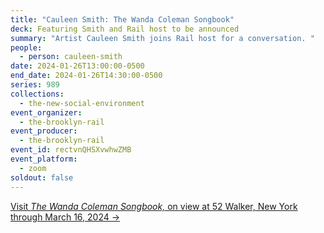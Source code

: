 ```yaml
---
title: "Cauleen Smith: The Wanda Coleman Songbook"
deck: Featuring Smith and Rail host to be announced
summary: "Artist Cauleen Smith joins Rail host for a conversation. "
people:
  - person: cauleen-smith
date: 2024-01-26T13:00:00-0500
end_date: 2024-01-26T14:30:00-0500
series: 989
collections:
  - the-new-social-environment
event_organizer:
  - the-brooklyn-rail
event_producer:
  - the-brooklyn-rail
event_id: rectvnQHSXvwhwZMB
event_platform:
  - zoom
soldout: false
---
```

[V﻿isit *The Wanda Coleman Songbook,* on view at 52 Walker, New York through March 16, 2024 →](https://www.52walker.com/exhibitions/the-wanda-coleman-songbook)